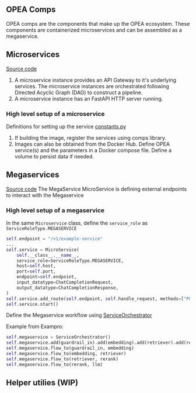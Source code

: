## OPEA Comps
OPEA comps are the components that make up the OPEA ecosystem. These components are containerized microservices and can be assembled as a megaservice.

## Microservices
[Source code](https://github.com/opea-project/GenAIComps/tree/main/comps/cores/mega)
1. A microservice instance provides an API Gateway to it's underlying services. The microservice instances are orchestrated following Directed Acyclic Graph (DAG) to construct a pipeline.
2. A microservice instance has an FastAPI HTTP server running. 

### High level setup of a microservice
Definitions for setting up the service [constants.py](https://github.com/opea-project/GenAIComps/blob/main/comps/cores/mega/constants.py)
1. If building the image, register the services using comps library.
2. Images can also be obtained from the Docker Hub. Define OPEA service(s) and the parameters in a Docker compose file. Define a volume to persist data if needed.

## Megaservices
[Source code](https://github.com/opea-project/GenAIComps/tree/main/comps/cores/mega)
The MegaService MicroService is defining external endpoints to interact with the Megaservice

### High level setup of a megaservice
In the same `Microservice` class, define the `service_role` as `ServiceRoleType.MEGASERVICE`
```python
self.endpoint = "/v1/example-service"
...
self.service = MicroService(
    self.__class__.__name__,
    service_role=ServiceRoleType.MEGASERVICE,
    host=self.host,
    port=self.port,
    endpoint=self.endpoint,
    input_datatype=ChatCompletionRequest,
    output_datatype=ChatCompletionResponse,
)
self.service.add_route(self.endpoint, self.handle_request, methods=["POST"])
self.service.start()
```

Define the Megaservice workflow using [ServiceOrchestrator](https://github.com/opea-project/GenAIComps/blob/main/comps/cores/mega/orchestrator.py)

Example from Exampro:

```python
self.megaservice = ServiceOrchestrator()
self.megaservice.add(guardrail_in).add(embedding).add(retriever).add(rerank).add(llm)
self.megaservice.flow_to(guardrail_in, embedding)
self.megaservice.flow_to(embedding, retriever)
self.megaservice.flow_to(retriever, rerank)
self.megaservice.flow_to(rerank, llm)
```

## Helper utilies (WIP)
